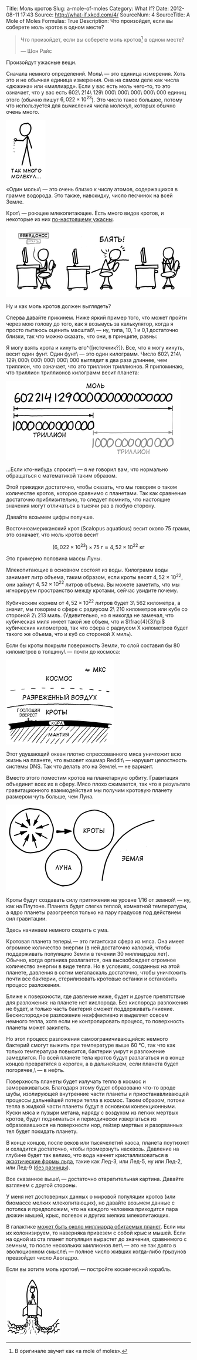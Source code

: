 Title: Моль кротов
Slug: a-mole-of-moles
Category: What If?
Date: 2012-08-11 17:43
Source: http://what-if.xkcd.com/4/
SourceNum: 4
SourceTitle: A Mole of Moles
Formulas: True
Description: Что произойдет, если вы соберете моль кротов в одном месте?

> Что произойдет, если вы соберете моль кротов[^a] в одном месте?
>
> — Шон Райс

[^a]: В оригинале звучит как «a mole of moles».

Произойдут ужасные вещи.

Сначала немного определений. Моль\ — это единица измерения. Хоть это и не обычная единица измерения. Она на самом деле как числа «дюжина» или «миллиард». Если у вас есть моль чего-то, то это означает, что у вас есть 602\ 214\ 129\ 000\ 000\ 000\ 000\ 000 единиц этого (обычно пишут $6{,}022\times10^{23}$). Это число такое большое, потому что используется для вычисления числа молекул, которых обычно очень много.

![](/uploads/004-a-mole-of-moles/moles_too_many_ru.png "Изображение с рукой, которую переполняют молекулы.")

«Один моль»\ — это очень близко к числу атомов, содержащихся в грамме водорода. Это также, навскидку, число песчинок на всей Земле.

Крот\ — роющее млекопитающее. Есть много видов кротов, и некоторые из них [по-настоящему ужасны][1].

![](/uploads/004-a-mole-of-moles/moles_star_nosed_ru.png "Изображение с ищущим, нашедшим на википедии, ужаснувшимся изображению по-настоящему отвратительного крота звездорыла.")

Ну и как моль кротов должен выглядеть?

Сперва давайте прикинем. Ниже яркий пример того, что может пройти через мою голову до того, как я возьмусь за калькулятор, когда я просто пытаюсь оценить масштаб\ — ну, типа, 10, 1 и 0,1 достаточно близки, так что можно сказать, что они, в принципе, равны:

Я могу взять крота и кинуть его^{[источник?]}. Все, что я могу кинуть, весит один фунт. Один фунт\ — это один килограмм. Число 602\ 214\ 129\ 000\ 000\ 000\ 000\ 000 выглядит в два раза длиннее, чем триллион, что означает, что это триллион триллионов. Я припоминаю, что триллион триллионов килограмм весит планета:

![](/uploads/004-a-mole-of-moles/moles_number_length_ru.png "Иллюстрация, визуально показывающая триллион как половину одного моля.")

…Если кто-нибудь спросит\ — я *не* говорил вам, что нормально обращаться с математикой таким образом.

Этой прикидки достаточно, чтобы сказать, что мы говорим о таком количестве кротов, которое сравнимо с планетами. Так как сравнение достаточно приблизительно, то следует помнить, что настоящие значения могут отличаться в тысячи раз в любую сторону.

Давайте возьмем цифры получше.

Восточноамериканский крот (Scalopus aquaticus) весит около 75 грамм, это означает, что моль кротов весит

$$ (6{,}022\times10^{23})\times75\textrm{ г}\approx4{,}52\times10^{22}\textrm{ кг} $$

Это примерно половина массы Луны.

Млекопитающие в основном состоят из воды. Килограмм воды занимает литр объема, таким образом, если кроты весят $4{,}52\times10^{22}$, они займут $4{,}52\times10^{22}$ литров объема. Вы можете заметить, что мы игнорируем пространство между кротами, сейчас увидите почему.

Кубическим корнем от $4{,}52\times10^{22}$ литров будет 3\ 562 километра, а значит, мы говорим о сфере с радиусом 2\ 210 километров или кубе со стороной 2\ 213 миль. (Удивительно, но я никогда не замечал, что кубическая миля имеет такой же объем, что и $\frac{4}{3}\pi$ кубических километров, так что сфера с радиусом X километров будет такого же объема, что и куб со стороной X миль).

Если бы кроты покрыли поверхность Земли, то слой составил бы 80 километров в толщину\ — почти до космоса:

![](/uploads/004-a-mole-of-moles/moles_layers_ru.png "Разрез Земли, покрытой 80 км слоем кротов между корой и вытесненным воздухом перед космосом.")

Этот удушающий океан плотно спрессованного мяса уничтожит всю жизнь на планете, что вызовет кошмар Reddit\ — нарушит целостность системы DNS. Так что делать это на Земле\ — не вариант.

Вместо этого поместим кротов на планетарную орбиту. Гравитация объединит всех их в сферу. Мясо плохо сжимается, так что в результате гравитационного взаимодействия мы получим кротовую планету размером чуть больше, чем Луна.

![](/uploads/004-a-mole-of-moles/moles_scale_ru.png "Кружки, показывающие, что моль кротов создаст сферу чуть больше, чем наша Луна.")

Кроты будут создавать силу притяжения на уровне 1/16 от земной\ — ну, как на Плутоне. Планета будет слегка теплой, комнатной температуры, а ядро планеты разогреется только на пару градусов под действием сил гравитации.

Здесь начинаем немного сходить с ума.

Кротовая планета теперь\ — это гигантская сфера из мяса. Она имеет огромное количество энергии (в ней достаточно калорий, чтобы поддерживать популяцию Земли в течении 30 миллиардов лет). Обычно, когда органика разлагается, она высвобождает огромное количество энергии в виде тепла. Но в условиях, созданных на этой планете, давления в сотни мегапаскаль достаточно, чтобы уничтожить почти все бактерии, стерилизовать кротовые останки и остановить процесс разложения.

Ближе к поверхности, где давление ниже, будет и другое препятствие для разложения: на планете нет кислорода. Без кислорода разложения не будет, и только часть бактерий сможет поддерживать гниение. Бескислородное разложение неэффективно и выделяет совсем немного тепла, хотя если не контролировать процесс, то поверхность планеты может закипеть.

Но этот процесс разложения самоограничивающийся: немного бактерий смогут выжить при температуре выше 60 °C, так что как только температура повысится, бактерии умрут и разложение замедлится. По всей планете тела кротов будут разлагаться и в конце концов превратятся в кероген, а в дальнейшем, если планета будет погорячее,\ — в нефть.

Поверхность планеты будет излучать тепло в космос и замораживаться. Благодаря этому будет образовано что-то вроде шубы, изолирующей внутренние части планеты и приостанавливающей процессы дальнейшей потери тепла в космос. Таким образом, потоки тепла в жидкой части планеты будут в основном конвекционными. Куски мяса и пузыри метана, наряду с воздухом из легких мертвых кротов, будут подниматься и периодически извергаться из образовавшихся на поверхности нор, гейзер мертвых и разорванных тел будет покидать планету.

В конце концов, после веков или тысячелетий хаоса, планета поутихнет и охладится достаточно, чтобы промерзнуть насквозь. Давление на глубине будет так велико, что вода начнет кристаллизоваться в [экзотические формы льда][2], такие как Лед-3, или Лед-5, ну или Лед-2, или Лед-9 ([без разницы][3]).

Все сказанное выше\ — достаточно отвратительная картина. Давайте взглянем с другой стороны.

У меня нет достоверных данных о мировой популяции кротов (или биомассе мелких млекопитающих), но давайте возьмем данные с потолка и предположим, что на каждого человека приходится пара дюжин мышей, крыс, полевок и других мелких млекопитающих.

В галактике [может быть около миллиарда обитаемых планет][4]. Если мы их колонизируем, то наверняка привезем с собой крыс и мышей. Если на одной из ста планет популяция вырастет до значения, сравнимого с земным, то после нескольких миллионов лет\ — это не так долго в эволюционном смысле\ — полное число живших когда-либо грызунов превзойдет число Авогадро.

Если вы хотите моль кротов\ — постройте космический корабль.

![](/uploads/004-a-mole-of-moles/moles_rocket_ru.png "Изображение ракеты с некоторыми мелкими млекопитающими.")

[1]: http://en.wikipedia.org/wiki/File:Condylura.jpg

[2]: http://en.wikipedia.org/wiki/Ice#Phases

[3]: http://en.wikipedia.org/wiki/Ice-nine

[4]: http://blogs.discovermagazine.com/badastronomy/2010/10/29/how-many-habitable-planets-are-there-in-the-galaxy/
